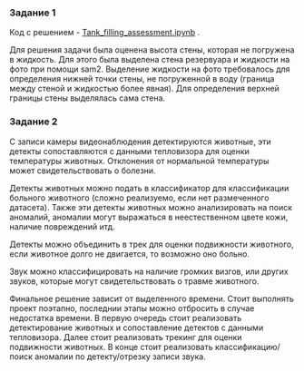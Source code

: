 ### Задание 1
Код с решением - [Tank_filling_assessment.ipynb](https://github.com/VladSmirN/test_task/blob/master/Tank_filling_assessment.ipynb) .

Для решения задачи была оценена высота стены, которая  не погружена в жидкость. Для этого была выделена стена резервуара  и жидкости на фото при помощи sam2. Выделение жидкости на фото  требовалось для определения нижней точки стены,  не погруженной в воду (граница между стеной  и жидкостью более явная).  Для определения верхней границы стены выделялась сама стена.

### Задание 2

С записи камеры видеонаблюдения детектируются животные, эти детекты сопоставляются с данными тепловизора для оценки температуры животных. Отклонения от нормальной температуры может свидетельствовать о болезни. 

Детекты животных можно подать в классификатор для классификации больного животного (сложно реализуемо, если нет размеченного датасета). Также эти детекты животных  можно анализировать на поиск аномалий, аномалии могут выражаться в неестественном цвете кожи, наличие повреждений итд. 
  
Детекты можно объединить в трек для оценки подвижности животного, если животное долго не двигается, то возможно оно больно.
 
Звук можно классифицировать на наличие громких визгов, или других звуков, которые могут свидетельствовать о травме животного. 	
	
Финальное решение зависит от выделенного времени. Стоит выполнять проект поэтапно, последнии этапы можно отбросить в случае недостатка времени.   В первую очередь стоит реализовать детектирование животных и сопоставление детектов с данными тепловизора. Далее стоит реализовать трекинг для оценки подвижности животных. В конце стоит реализовать классификацию/поиск аномалии по детекту/отрезку записи звука.
